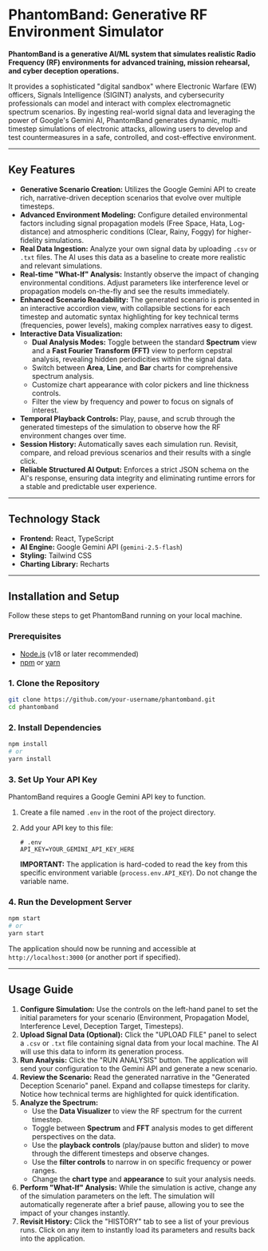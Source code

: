 

# PhantomBand: Generative RF Environment Simulator

**PhantomBand is a generative AI/ML system that simulates realistic Radio Frequency (RF) environments for advanced training, mission rehearsal, and cyber deception operations.**

It provides a sophisticated "digital sandbox" where Electronic Warfare (EW) officers, Signals Intelligence (SIGINT) analysts, and cybersecurity professionals can model and interact with complex electromagnetic spectrum scenarios. By ingesting real-world signal data and leveraging the power of Google's Gemini AI, PhantomBand generates dynamic, multi-timestep simulations of electronic attacks, allowing users to develop and test countermeasures in a safe, controlled, and cost-effective environment.

---

## Key Features

-   **Generative Scenario Creation:** Utilizes the Google Gemini API to create rich, narrative-driven deception scenarios that evolve over multiple timesteps.
-   **Advanced Environment Modeling:** Configure detailed environmental factors including signal propagation models (Free Space, Hata, Log-distance) and atmospheric conditions (Clear, Rainy, Foggy) for higher-fidelity simulations.
-   **Real Data Ingestion:** Analyze your own signal data by uploading `.csv` or `.txt` files. The AI uses this data as a baseline to create more realistic and relevant simulations.
-   **Real-time "What-If" Analysis:** Instantly observe the impact of changing environmental conditions. Adjust parameters like interference level or propagation models on-the-fly and see the results immediately.
-   **Enhanced Scenario Readability:** The generated scenario is presented in an interactive accordion view, with collapsible sections for each timestep and automatic syntax highlighting for key technical terms (frequencies, power levels), making complex narratives easy to digest.
-   **Interactive Data Visualization:**
    -   **Dual Analysis Modes:** Toggle between the standard **Spectrum** view and a **Fast Fourier Transform (FFT)** view to perform cepstral analysis, revealing hidden periodicities within the signal data.
    -   Switch between **Area**, **Line**, and **Bar** charts for comprehensive spectrum analysis.
    -   Customize chart appearance with color pickers and line thickness controls.
    -   Filter the view by frequency and power to focus on signals of interest.
-   **Temporal Playback Controls:** Play, pause, and scrub through the generated timesteps of the simulation to observe how the RF environment changes over time.
-   **Session History:** Automatically saves each simulation run. Revisit, compare, and reload previous scenarios and their results with a single click.
-   **Reliable Structured AI Output:** Enforces a strict JSON schema on the AI's response, ensuring data integrity and eliminating runtime errors for a stable and predictable user experience.

---

## Technology Stack

-   **Frontend:** React, TypeScript
-   **AI Engine:** Google Gemini API (`gemini-2.5-flash`)
-   **Styling:** Tailwind CSS
-   **Charting Library:** Recharts

---

## Installation and Setup

Follow these steps to get PhantomBand running on your local machine.

### Prerequisites

-   [Node.js](https://nodejs.org/) (v18 or later recommended)
-   [npm](https://www.npmjs.com/) or [yarn](https://yarnpkg.com/)

### 1. Clone the Repository

```bash
git clone https://github.com/your-username/phantomband.git
cd phantomband
```

### 2. Install Dependencies

```bash
npm install
# or
yarn install
```

### 3. Set Up Your API Key

PhantomBand requires a Google Gemini API key to function.

1.  Create a file named `.env` in the root of the project directory.
2.  Add your API key to this file:

    ```
    # .env
    API_KEY=YOUR_GEMINI_API_KEY_HERE
    ```

    **IMPORTANT:** The application is hard-coded to read the key from this specific environment variable (`process.env.API_KEY`). Do not change the variable name.

### 4. Run the Development Server

```bash
npm start
# or
yarn start
```

The application should now be running and accessible at `http://localhost:3000` (or another port if specified).

---

## Usage Guide

1.  **Configure Simulation:** Use the controls on the left-hand panel to set the initial parameters for your scenario (Environment, Propagation Model, Interference Level, Deception Target, Timesteps).
2.  **Upload Signal Data (Optional):** Click the "UPLOAD FILE" panel to select a `.csv` or `.txt` file containing signal data from your local machine. The AI will use this data to inform its generation process.
3.  **Run Analysis:** Click the "RUN ANALYSIS" button. The application will send your configuration to the Gemini API and generate a new scenario.
4.  **Review the Scenario:** Read the generated narrative in the "Generated Deception Scenario" panel. Expand and collapse timesteps for clarity. Notice how technical terms are highlighted for quick identification.
5.  **Analyze the Spectrum:**
    -   Use the **Data Visualizer** to view the RF spectrum for the current timestep.
    -   Toggle between **Spectrum** and **FFT** analysis modes to get different perspectives on the data.
    -   Use the **playback controls** (play/pause button and slider) to move through the different timesteps and observe changes.
    -   Use the **filter controls** to narrow in on specific frequency or power ranges.
    -   Change the **chart type** and **appearance** to suit your analysis needs.
6.  **Perform "What-If" Analysis:** While the simulation is active, change any of the simulation parameters on the left. The simulation will automatically regenerate after a brief pause, allowing you to see the impact of your changes instantly.
7.  **Revisit History:** Click the "HISTORY" tab to see a list of your previous runs. Click on any item to instantly load its parameters and results back into the application.
